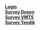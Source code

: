 <!DOCTYPE html>
<html>
<title>Layanan Kemahasiswaan</title>
<meta name="viewport" content="width=device-width, initial-scale=1">
<link rel="stylesheet" href="https://www.w3schools.com/w3css/4/w3.css">
<style>
.login {
        margin: 125px auto;
        width: 720px;
        padding: 16px;

    }
</style>
<body>

<div class="w3-container"><strong>
    <div class="w3-row w3-small">
    <a href="javascript:void(0)" onclick="openTab(event, 'Login');">
      <div class="w3-quarter tablink w3-bottombar w3-hover-light-grey w3-padding w3-text-blue">Login</div>
    </a>
    <a href="javascript:void(0)" onclick="openTab(event, 'Dosen');">
      <div class="w3-quarter tablink w3-bottombar w3-hover-light-grey w3-padding w3-text-teal">Survey Dosen</div>
    </a>
    <a href="javascript:void(0)" onclick="openTab(event, 'Vmts');">
      <div class="w3-quarter tablink w3-bottombar w3-hover-light-grey w3-padding w3-text-teal">Survey VMTS</div>
    </a>
    <a href="javascript:void(0)" onclick="openTab(event, 'Tendik');">
      <div class="w3-quarter tablink w3-bottombar w3-hover-light-grey w3-padding w3-text-teal">Survey Tendik</div>
    </a></strong>
  </div>

  <div id="Login" class="item w3-container login" style="display:none"> 
  <h5 class="w3-center"><b>LOGIN TERLEBIH DAHULU!</b></h5><br>
      <form class="w3-card-4 w3-padding" action="/action_page.php">
        <label><b>NIM</b></label>
        <input class="w3-input" type="number" name="nim" placeholder="Masukkan NIM yang benar">

          <h5><b>Semester:</b></h5>
          <select class="w3-select" name="semester">
            <option value="" disabled selected>Pilih Semester</option>
            <option value="1">Semester 1</option>
            <option value="2">Semester 2</option>
            <option value="3">Semester 3</option>
            <option value="4">Semester 4</option>
            <option value="5">Semester 5</option>
            <option value="6">Semester 6</option>
            <option value="7">Semester 7</option>
            <option value="8">Semester 8</option>
          </select>


          <h5><b>Program Studi:</b></h5>
          <select class="w3-select" name="prodi">
            <option value="" disabled selected>Pilih Program Studi</option>
            <option value="1">RMIK</option>
            <option value="2">Ilmu Gizi</option>
          </select>
          
          <h5><b>Jenis Survey:</b></h5>
          <select class="w3-select" name="survey">
            <option value="" disabled selected>Pilih Jenis Survey</option>
            <option value="1">Survey Penilaian Dosen</option>
            <option value="2">Survey Penilaian Visi Misi Tujuan Strategi</option>
            <option value="3">Survey Penilaian Tenaga Kependidikan</option>
          </select>
		
          <p><button class="w3-btn w3-teal w3-right w3-margin-top w3-card-4">Mulai Survey</button></p>
       </form>
  </div>

  <div id="Dosen" class="w3-container item" style="display:none">
    <h2 class="w3-center"><b>SURVEY PENILAIAN DOSEN (KBM)</b></h2>
    <p>Survey otw...</p> 
  </div>
  
   <div id="Vmts" class="w3-container item" style="display:none">
    <h2 class="w3-center"><b>SURVEY VISI, MISI, TUJUAN DAN STRATEGI</b></h2>
    <p>Survey otw...</p> 
  </div>

  <div id="Tendik" class="w3-container item" style="display:none">
    <h2 class="w3-center"><b>SURVEY PENILAIAN TENAGA KEPENDIDIKAN</b></h2>
    <p>Survey otw...</p>
  </div>
</div>

<script>
function openTab(evt, tabName) {
  var i, x, tablinks;
  x = document.getElementsByClassName("item");
  for (i = 0; i < x.length; i++) {
    x[i].style.display = "none";
  }
  tablinks = document.getElementsByClassName("tablink");
  for (i = 0; i < x.length; i++) {
    tablinks[i].className = tablinks[i].className.replace(" w3-border-blue", "");
  }
  document.getElementById(tabName).style.display = "block";
  evt.currentTarget.firstElementChild.className += " w3-border-blue";
}
</script>

</body>
</html>
